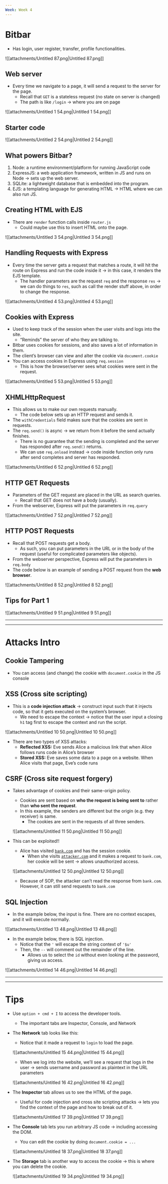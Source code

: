 ```yaml
---
Week: Week 4
---
```

# Bitbar

- Has login, user register, transfer, profile functionalities.

![[attachments/Untitled 87.png|Untitled 87.png]]

## Web server

- Every time we navigate to a page, it will send a request to the server for the page.
    - Recall that `GET` is a stateless request (no state on server is changed)
    - The path is like `/login` → where you are on page

![[attachments/Untitled 1 54.png|Untitled 1 54.png]]

## Starter code

![[attachments/Untitled 2 54.png|Untitled 2 54.png]]

## What powers Bitbar?

1. Node: a runtime environment/platform for running JavaScript code
2. ExpressJS: a web application framework, written in JS and runs on Node → sets up the web server.
3. SQLite: a lightweight database that is embedded into the program.
4. EJS: a templating language for generating HTML → HTML where we can also run JS.

## Creating HTML with EJS

- There are `render` function calls inside `router.js`
    - Could maybe use this to insert HTML onto the page.

![[attachments/Untitled 3 54.png|Untitled 3 54.png]]

## Handling Requests with Express

- Every time the server gets a request that matches a route, it will hit the route on Express and run the code inside it → in this case, it renders the EJS template.
    - The handler parameters are the request `req` and the response `res` → we can do things to `res`, such as call the render stuff above, in order to change the response.

![[attachments/Untitled 4 53.png|Untitled 4 53.png]]

## Cookies with Express

- Used to keep track of the session when the user visits and logs into the site.
    - “Reminds” the server of who they are talking to.
- Bitbar uses cookies for sessions, and also saves a lot of information in them.
- The client’s browser can view and alter the cookie via `document.cookie`
- You can access cookies in Express using `req.session`
    - This is how the browser/server sees what cookies were sent in the request.

![[attachments/Untitled 5 53.png|Untitled 5 53.png]]

## XHMLHttpRequest

- This allows us to make our own requests manually.
    - The code below sets up an HTTP request and sends it.
- The `withCredentials` field makes sure that the cookies are sent in requests.
- The `req.send()` is async → we return from it before the send actually finishes.
    - There is no guarantee that the sending is completed and the server has responded after `req.send()` returns.
    - We can use `req.onload` instead → code inside function only runs after send completes and server has responded.

![[attachments/Untitled 6 52.png|Untitled 6 52.png]]

## HTTP GET Requests

- Parameters of the GET request are placed in the URL as search queries.
    - Recall that GET does not have a body (usually).
- From the webserver, Express will put the parameters in `req.query`

![[attachments/Untitled 7 52.png|Untitled 7 52.png]]

## HTTP POST Requests

- Recall that POST requests get a body.
    - As such, you can put parameters in the URL or in the body of the request (useful for complicated parameters like objects).
- From the webserver perspective, Express will put the parameters in `req.body`
- The code below is an example of sending a POST request from the **web browser**.

![[attachments/Untitled 8 52.png|Untitled 8 52.png]]

## Tips for Part 1

![[attachments/Untitled 9 51.png|Untitled 9 51.png]]

---

---

# Attacks Intro

## Cookie Tampering

- You can access (and change) the cookie with `document.cookie` in the JS console

## XSS (Cross site scripting)

- This is a **code injection attack** → construct input such that it injects code, so that it gets executed on the system’s browser.
    - We need to escape the context → notice that the user input a closing `h1` tag first to escape the context and run the script.

![[attachments/Untitled 10 50.png|Untitled 10 50.png]]

- There are two types of XSS attacks:
    - **Reflected XSS:** Eve sends Alice a malicious link that when Alice follows runs code in Alice’s browser
    - **Stored XSS:** Eve saves some data to a page on a website. When Alice visits that page, Eve’s code runs

## CSRF (Cross site request forgery)

- Takes advantage of cookies and their same-origin policy.
    
    - Cookies are sent based on **who the request is being sent to** rather than **who sent the request**.
    - In this example, the senders are different but the origin (e.g. they receiver) is same.
        - The cookies are sent in the requests of all three senders.
    
    ![[attachments/Untitled 11 50.png|Untitled 11 50.png]]
    
- This can be exploited!!
    
    - Alice has visited [`bank.com`](http://bank.com) and has the session cookie.
        - When she visits [`attacker.com`](http://attacker.com) and it makes a request to `bank.com`, her cookie will be sent → allows unauthorized access.
    
    ![[attachments/Untitled 12 50.png|Untitled 12 50.png]]
    
    - Because of SOP, the attacker can’t read the response from `bank.com`. However, it can still send requests to `bank.com`

## SQL Injection

- In the example below, the input is fine. There are no context escapes, and it will execute normally.

![[attachments/Untitled 13 48.png|Untitled 13 48.png]]

- In the example below, there is SQL injection.
    - Notice that the `'` will escape the string context of `'$u'`
    - Then, the `--` will comment out the remainder of the line.
        - Allows us to select the `id` without even looking at the password, giving us access.

![[attachments/Untitled 14 46.png|Untitled 14 46.png]]

---

---

# Tips

- Use `option + cmd + I` to access the developer tools.
    - The important tabs are Inspector, Console, and Network

  

- The **Network** tab looks like this:
    
    - Notice that it made a request to `login` to load the page.
    
    ![[attachments/Untitled 15 44.png|Untitled 15 44.png]]
    
    - When we log into the website, we’ll see a request that logs in the user → sends username and password as plaintext in the URL parameters
    
    ![[attachments/Untitled 16 42.png|Untitled 16 42.png]]
    

  

- The **Inspector** tab allows us to see the HTML of the page.
    
    - Useful for code injection and cross site scripting attacks → lets you find the context of the page and how to break out of it.
    
    ![[attachments/Untitled 17 39.png|Untitled 17 39.png]]
    

  

- The **Console** tab lets you run arbitrary JS code → including accessing the DOM.
    
    - You can edit the cookie by doing `document.cookie = ...`
    
    ![[attachments/Untitled 18 37.png|Untitled 18 37.png]]
    

  

- The **Storage** tab is another way to access the cookie → this is where you can delete the cookie.
    
    ![[attachments/Untitled 19 34.png|Untitled 19 34.png]]